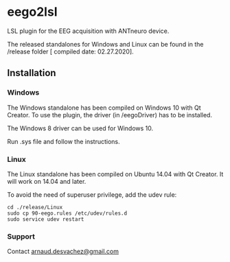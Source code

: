# eego2lsl
LSL plugin for the EEG acquisition with ANTneuro device.

The released standalones for Windows and Linux can be found in the /release folder [ compiled date: 02.27.2020].

## Installation
### Windows
The Windows standalone has been compiled on Windows 10 with Qt Creator.
To use the plugin, the driver (in /eegoDriver) has to be installed. 

The Windows 8 driver can be used for Windows 10. 

Run .sys file and follow the instructions.

### Linux
The Linux standalone has been compiled on Ubuntu 14.04 with Qt Creator. It will work on 14.04 and later.

To avoid the need of superuser privilege, add the udev rule:
```
cd ./release/Linux
sudo cp 90-eego.rules /etc/udev/rules.d
sudo service udev restart
```

### Support
Contact <arnaud.desvachez@gmail.com>

